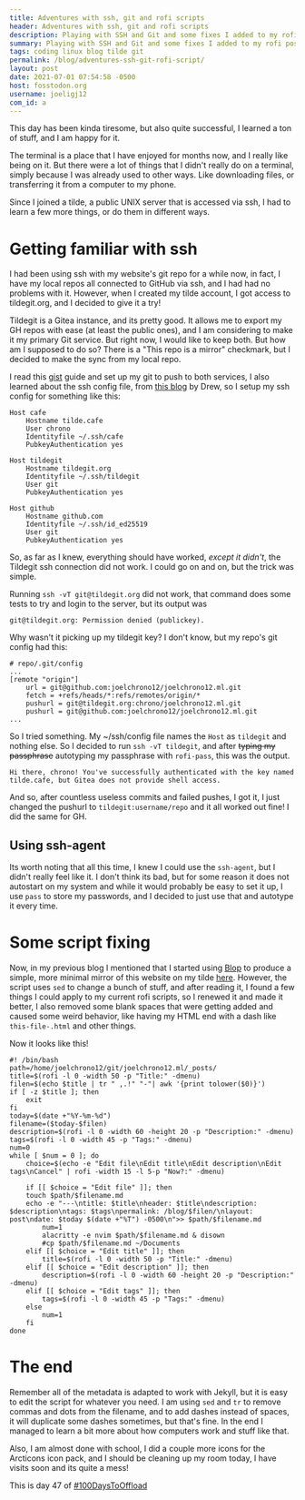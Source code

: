 ```yaml
---
title: Adventures with ssh, git and rofi scripts
header: Adventures with ssh, git and rofi scripts
description: Playing with SSH and Git and some fixes I added to my rofi post making script
summary: Playing with SSH and Git and some fixes I added to my rofi post making script
tags: coding linux blog tilde git
permalink: /blog/adventures-ssh-git-rofi-script/
layout: post
date: 2021-07-01 07:54:58 -0500
host: fosstodon.org
username: joeligj12
com_id: a
---
```


This day has been kinda tiresome, but also quite successful, I learned a ton of stuff, and I am happy for it.

The terminal is a place that I have enjoyed for months now, and I really like being on it. But there were a lot of things that I didn't really do on a terminal, simply because I was already used to other ways. Like downloading files, or transferring it from a computer to my phone. 

Since I joined a tilde, a public UNIX server that is accessed via ssh, I had to learn a few more things, or do them in different ways.

# Getting familiar with ssh

I had been using ssh with my website's git repo for a while now, in fact, I have my local repos all connected to GitHub via ssh, and I had had no problems with it. However, when I created my tilde account, I got access to tildegit.org, and I decided to give it a try!

Tildegit is a Gitea instance, and its pretty good. It allows me to export my GH repos with ease (at least the public ones), and I am considering to make it my primary Git service. But right now, I would like to keep both. But how am I supposed to do so? There is a "This repo is a mirror" checkmark, but I decided to make the sync from my local repo. 

I read this [gist](https://gist.github.com/rvl/c3f156e117e22a25f242) guide and set up my git to push to both services, I also learned about the ssh config file, from [this blog](https://friendo.monster/log/ssh_config.html) by Drew, so I setup my ssh config for something like this:

```
Host cafe
    Hostname tilde.cafe
    User chrono
    Identityfile ~/.ssh/cafe
    PubkeyAuthentication yes

Host tildegit
    Hostname tildegit.org
    Identityfile ~/.ssh/tildegit
    User git
    PubkeyAuthentication yes

Host github
    Hostname github.com
    Identityfile ~/.ssh/id_ed25519
    User git
    PubkeyAuthentication yes
```

So, as far as I knew, everything should have worked, *except it didn't*, the Tildegit ssh connection did not work. I could go on and on, but the trick was simple.

Running `ssh -vT git@tildegit.org` did not work, that command does some tests to try and login to the server, but its output was 

```
git@tildegit.org: Permission denied (publickey).
```

Why wasn't it picking up my tildegit key? I don't know, but my repo's git config had this:

```
# repo/.git/config
...
[remote "origin"]
	url = git@github.com:joelchrono12/joelchrono12.ml.git
	fetch = +refs/heads/*:refs/remotes/origin/*
	pushurl = git@tildegit.org:chrono/joelchrono12.ml.git
	pushurl = git@github.com:joelchrono12/joelchrono12.ml.git
...
```

So I tried something. My ~/ssh/config file names the `Host` as `tildegit` and nothing else. So I decided to run `ssh -vT tildegit`, and after ~~typing my passphrase~~ autotyping  my passphrase with `rofi-pass`, this was the output.

```
Hi there, chrono! You've successfully authenticated with the key named tilde.cafe, but Gitea does not provide shell access.
```

And so, after countless useless commits and failed pushes, I got it, I just changed the pushurl to `tildegit:username/repo` and it all worked out fine! I did the same for GH.

## Using ssh-agent

Its worth noting that all this time, I knew I could use the `ssh-agent`, but I didn't really feel like it. I don't think its bad, but for some reason it does not autostart on my system and while it would probably be easy to set it up, I use `pass` to store my passwords, and I decided to just use that and autotype it every time.

# Some script fixing

Now, in my previous blog I mentioned that I started using [Blop](https://gitlab.com/uoou/blop) to produce a simple, more minimal mirror of this website on my tilde [here](https://chrono.tilde.cafe). However, the script uses `sed` to change a bunch of stuff, and after reading it, I found a few things I could apply to my current rofi scripts, so I renewed it and made it better, I also removed some blank spaces that were getting added and caused some weird behavior, like having my HTML end with a dash like `this-file-.html` and other things.

Now it looks like this!
```
#! /bin/bash
path=/home/joelchrono12/git/joelchrono12.ml/_posts/
title=$(rofi -l 0 -width 50 -p "Title:" -dmenu)
filen=$(echo $title | tr " ,.!" "-"| awk '{print tolower($0)}')
if [ -z $title ]; then
	exit
fi
today=$(date +"%Y-%m-%d")
filename=($today-$filen)
description=$(rofi -l 0 -width 60 -height 20 -p "Description:" -dmenu)
tags=$(rofi -l 0 -width 45 -p "Tags:" -dmenu)
num=0
while [ $num = 0 ]; do
	choice=$(echo -e "Edit file\nEdit title\nEdit description\nEdit tags\nCancel" | rofi -width 15 -l 5-p "Now?:" -dmenu)

	if [[ $choice = "Edit file" ]]; then
  	touch $path/$filename.md
  	echo -e "---\ntitle: $title\nheader: $title\ndescription: $description\ntags: $tags\npermalink: /blog/$filen/\nlayout: post\ndate: $today $(date +"%T") -0500\n">> $path/$filename.md
		num=1
		alacritty -e nvim $path/$filename.md & disown
        #cp $path/$filename.md ~/Documents
	elif [[ $choice = "Edit title" ]]; then
		title=$(rofi -l 0 -width 50 -p "Title:" -dmenu)
	elif [[ $choice = "Edit description" ]]; then
		description=$(rofi -l 0 -width 60 -height 20 -p "Description:" -dmenu)
	elif [[ $choice = "Edit tags" ]]; then
		tags=$(rofi -l 0 -width 45 -p "Tags:" -dmenu)
	else
		num=1
	fi
done
```

# The end

Remember all of the metadata is adapted to work with Jekyll, but it is easy to edit the script for whatever you need. I am using `sed` and `tr` to remove commas and dots from the filename, and to add dashes instead of spaces, it will duplicate some dashes sometimes, but that's fine. In the end I managed to learn a bit more about how computers work and stuff like that. 

Also, I am almost done with school, I did a couple more icons for the Arcticons icon pack, and I should be cleaning up my room today, I have visits soon and its quite a mess!

This is day 47 of [#100DaysToOffload](https://100DaysToOffload.com)
